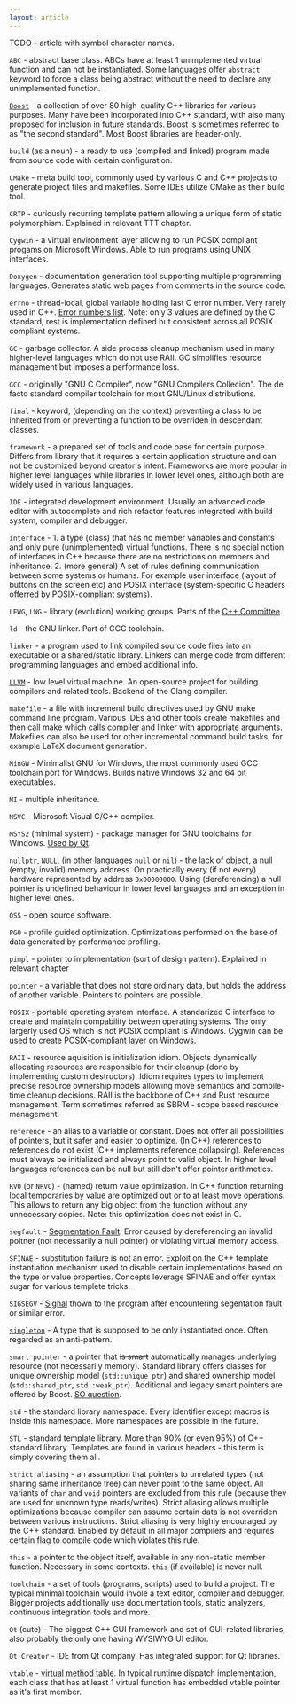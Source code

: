 ```yaml
---
layout: article
---
```


TODO - article with symbol character names.

`ABC` - abstract base class. ABCs have at least 1 unimplemented virtual function and can not be instantiated. Some languages offer `abstract` keyword to force a class being abstract without the need to declare any unimplemented function.

[`Boost`](https://en.wikipedia.org/wiki/Boost_(C%2B%2B_libraries)) - a collection of over 80 high-quality C++ libraries for various purposes. Many have been incorporated into C++ standard, with also many proposed for inclusion in future standards. Boost is sometimes referred to as "the second standard". Most Boost libraries are header-only.

`build` (as a noun) - a ready to use (compiled and linked) program made from source code with certain configuration.

`CMake` - meta build tool, commonly used by various C and C++ projects to generate project files and makefiles. Some IDEs utilize CMake as their build tool.

`CRTP` - curiously recurring template pattern allowing a unique form of static polymorphism. Explained in relevant TTT chapter.

`Cygwin` - a virtual environment layer allowing to run POSIX compliant progams on Microsoft Windows. Able to run programs using UNIX interfaces.

`Doxygen` - documentation generation tool supporting multiple programming languages. Generates static web pages from comments in the source code.

`errno` - thread-local, global variable holding last C error number. Very rarely used in C++. [Error numbers list](http://www.virtsync.com/c-error-codes-include-errno). Note: only 3 values are defined by the C standard, rest is implementation defined but consistent across all POSIX compliant systems.

`GC` - garbage collector. A side process cleanup mechanism used in many higher-level languages which do not use RAII. GC simplifies resource management but imposes a performance loss.

`GCC` - originally "GNU C Compiler", now "GNU Compilers Collecion". The de facto standard compiler toolchain for most GNU/Linux distributions.

`final` - keyword, (depending on the context) preventing a class to be inherited from or preventing a function to be overriden in descendant classes.

`framework` - a prepared set of tools and code base for certain purpose. Differs from library that it requires a certain application structure and can not be customized beyond creator's intent. Frameworks are more popular in higher level languages while libraries in lower level ones, although both are widely used in various languages.

`IDE` - integrated development environment. Usually an advanced code editor with autocomplete and rich refactor features integrated with build system, compiler and debugger.

`interface` - 1. a type (class) that has no member variables and constants and only pure (unimplemented) virtual functions. There is no special notion of interfaces in C++ because there are no restrictions on members and inheritance. 2. (more general) A set of rules defining communication between some systems or humans. For example user interface (layout of buttons on the screen etc) and POSIX interface (system-specific C headers offerred by POSIX-compliant systems).

`LEWG`, `LWG` - library (evolution) working groups. Parts of the [C++ Committee](https://isocpp.org/std/the-committee).

`ld` - the GNU linker. Part of GCC toolchain.

`linker` - a program used to link compiled source code files into an executable or a shared/static library. Linkers can merge code from different programming languages and embed additional info.

[`LLVM`](https://en.wikipedia.org/wiki/LLVM) - low level virtual machine. An open-source project for building compilers and related tools. Backend of the Clang compiler.

`makefile` - a file with incrementl build directives used by GNU make command line program. Various IDEs and other tools create makefiles and then call make which calls compiler and linker with appropriate arguments. Makefiles can also be used for other incremental command build tasks, for example LaTeX document generation.

`MinGW` - Minimalist GNU for Windows, the most commonly used GCC toolchain port for Windows. Builds native Windows 32 and 64 bit executables.

`MI` - multiple inheritance.

`MSVC` - Microsoft Visual C/C++ compiler.

`MSYS2` (minimal system) - package manager for GNU toolchains for Windows. [Used by Qt](https://wiki.qt.io/MSYS2).

`nullptr`, `NULL`, (in other languages `null` or `nil`) - the lack of object, a null (empty, invalid) memory address. On practically every (if not every) hardware represented by address `0x00000000`. Using (dereferencing) a null pointer is undefined behaviour in lower level languages and an exception in higher level ones.

`OSS` - open source software.

`PGO` - profile guided optimization. Optimizations performed on the base of data generated by performance profiling.

`pimpl` - pointer to implementation (sort of design pattern). Explained in relevant chapter

`pointer` - a variable that does not store ordinary data, but holds the address of another variable. Pointers to pointers are possible.

`POSIX` - portable operating system interface. A standarized C interface to create and maintain compability between operating systems. The only largerly used OS which is not POSIX compliant is Windows. Cygwin can be used to create POSIX-compliant layer on Windows.

`RAII` - resource aquisition is initialization idiom. Objects dynamically allocating resources are responsible for their cleanup (done by implementing custom destructors). Idiom requires types to implement precise resource ownership models allowing move semantics and compile-time cleanup decisions. RAII is the backbone of C++ and Rust resource management. Term sometimes referred as SBRM - scope based resource management.

`reference` - an alias to a variable or constant. Does not offer all possibilities of pointers, but it safer and easier to optimize. (In C++) references to references do not exist (C++ implements reference collapsing). References must always be initialized and always point to valid object. In higher level languages references can be null but still don't offer pointer arithmetics.

`RVO` (or `NRVO`) - (named) return value optimization. In C++ function returning local temporaries by value are optimized out or to at least move operations. This allows to return any big object from the function without any unnecessary copies. Note: this optimization does not exist in C.

`segfault` - [Segmentation Fault]((https://en.wikipedia.org/wiki/Segmentation_fault)). Error caused by dereferencing an invalid poitner (not necessarily a null pointer) or violating virtual memory access.

`SFINAE` - substitution failure is not an error. Exploit on the C++ template instantiation mechanism used to disable certain implementations based on the type or value properties. Concepts leverage SFINAE and offer syntax sugar for various templete tricks.

`SIGSEGV` - [Signal](https://en.wikipedia.org/wiki/Signal_(IPC)) thown to the program after encountering segentation fault or similar error.

[`singleton`](https://en.wikipedia.org/wiki/Singleton_pattern) - A type that is supposed to be only instantiated once. Often regarded as an anti-pattern.

`smart pointer` - a pointer that <del>is smart</del> automatically manages underlying resource (not necessarily memory). Standard library offers classes for unique ownership model (`std::unique_ptr`) and shared ownership model (`std::shared_ptr`, `std::weak_ptr`). Additional and legacy smart pointers are offered by Boost. [SO question](https://stackoverflow.com/questions/106508/what-is-a-smart-pointer-and-when-should-i-use-one).

`std` - the standard library namespace. Every identifier except macros is inside this namespace. More namespaces are possible in the future.

`STL` - standard template library. More than 90% (or even 95%) of C++ standard library. Templates are found in various headers - this term is simply covering them all.

`strict aliasing` - an assumption that pointers to unrelated types (not sharing same inheritance tree) can never point to the same object. All variants of `char` and `void` pointers are excluded from this rule (because they are used for unknown type reads/writes). Strict aliasing allows multiple optimizations because compiler can assume certain data is not overriden between various instructions. Strict aliasing is very highly encouraged by the C++ standard. Enabled by default in all major compilers and requires certain flag to compile code which violates this rule.

`this` - a pointer to the object itself, available in any non-static member function. Necessary in some contexts. `this` (if available) is never null.

`toolchain` - a set of tools (programs, scripts) used to build a project. The typical minimal toolchain would invole a text editor, compiler and debugger. Bigger projects additionally use documentation tools, static analyzers, continuous integration tools and more.

`Qt` (cute) - The biggest C++ GUI framework and set of GUI-related libraries, also probably the only one having WYSIWYG UI editor.

`Qt Creator` - IDE from Qt company. Has integrated support for Qt libraries.

`vtable` - [virtual method table](https://en.wikipedia.org/wiki/Virtual_method_table). In typical runtime dispatch implementation, each class that has at least 1 virtual function has embedded vtable pointer as it's first member.
